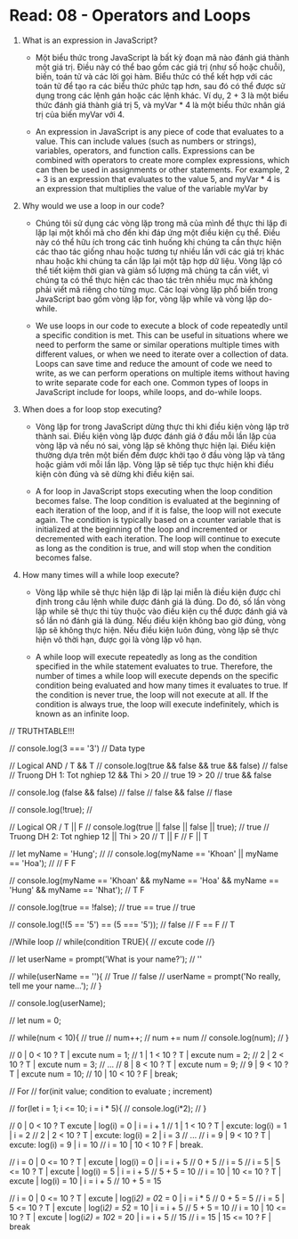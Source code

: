 # Read: 08 - Operators and Loops

1. What is an expression in JavaScript?

   - Một biểu thức trong JavaScript là bất kỳ đoạn mã nào đánh giá thành một giá trị. Điều này có thể bao gồm các giá trị (như số hoặc chuỗi), biến, toán tử và các lời gọi hàm. Biểu thức có thể kết hợp với các toán tử để tạo ra các biểu thức phức tạp hơn, sau đó có thể được sử dụng trong các lệnh gán hoặc các lệnh khác. Ví dụ, 2 + 3 là một biểu thức đánh giá thành giá trị 5, và myVar * 4 là một biểu thức nhân giá trị của biến myVar với 4.

   - An expression in JavaScript is any piece of code that evaluates to a value. This can include values (such as numbers or strings), variables, operators, and function calls. Expressions can be combined with operators to create more complex expressions, which can then be used in assignments or other statements. For example, 2 + 3 is an expression that evaluates to the value 5, and myVar * 4 is an expression that multiplies the value of the variable myVar by

2. Why would we use a loop in our code?

   - Chúng tôi sử dụng các vòng lặp trong mã của mình để thực thi lặp đi lặp lại một khối mã cho đến khi đáp ứng một điều kiện cụ thể. Điều này có thể hữu ích trong các tình huống khi chúng ta cần thực hiện các thao tác giống nhau hoặc tương tự nhiều lần với các giá trị khác nhau hoặc khi chúng ta cần lặp lại một tập hợp dữ liệu. Vòng lặp có thể tiết kiệm thời gian và giảm số lượng mã chúng ta cần viết, vì chúng ta có thể thực hiện các thao tác trên nhiều mục mà không phải viết mã riêng cho từng mục. Các loại vòng lặp phổ biến trong JavaScript bao gồm vòng lặp for, vòng lặp while và vòng lặp do-while.

   - We use loops in our code to execute a block of code repeatedly until a specific condition is met. This can be useful in situations where we need to perform the same or similar operations multiple times with different values, or when we need to iterate over a collection of data. Loops can save time and reduce the amount of code we need to write, as we can perform operations on multiple items without having to write separate code for each one. Common types of loops in JavaScript include for loops, while loops, and do-while loops.

3. When does a for loop stop executing?

   - Vòng lặp for trong JavaScript dừng thực thi khi điều kiện vòng lặp trở thành sai. Điều kiện vòng lặp được đánh giá ở đầu mỗi lần lặp của vòng lặp và nếu nó sai, vòng lặp sẽ không thực hiện lại. Điều kiện thường dựa trên một biến đếm được khởi tạo ở đầu vòng lặp và tăng hoặc giảm với mỗi lần lặp. Vòng lặp sẽ tiếp tục thực hiện khi điều kiện còn đúng và sẽ dừng khi điều kiện sai.

   - A for loop in JavaScript stops executing when the loop condition becomes false. The loop condition is evaluated at the beginning of each iteration of the loop, and if it is false, the loop will not execute again. The condition is typically based on a counter variable that is initialized at the beginning of the loop and incremented or decremented with each iteration. The loop will continue to execute as long as the condition is true, and will stop when the condition becomes false.

4. How many times will a while loop execute?

   - Vòng lặp while sẽ thực hiện lặp đi lặp lại miễn là điều kiện được chỉ định trong câu lệnh while được đánh giá là đúng. Do đó, số lần vòng lặp while sẽ thực thi tùy thuộc vào điều kiện cụ thể được đánh giá và số lần nó đánh giá là đúng. Nếu điều kiện không bao giờ đúng, vòng lặp sẽ không thực hiện. Nếu điều kiện luôn đúng, vòng lặp sẽ thực hiện vô thời hạn, được gọi là vòng lặp vô hạn.

   - A while loop will execute repeatedly as long as the condition specified in the while statement evaluates to true. Therefore, the number of times a while loop will execute depends on the specific condition being evaluated and how many times it evaluates to true. If the condition is never true, the loop will not execute at all. If the condition is always true, the loop will execute indefinitely, which is known as an infinite loop.



// TRUTHTABLE!!!

// console.log(3 === '3') // Data type

// Logical AND / T && T
// console.log(true && false && true && false) // false
// Truong DH 1: Tot nghiep 12 && Thi > 20
//                    true          19 > 20
//                    true  &&        false  

// console.log (false && false) // false
//              false       &&     false
//                          flase

// console.log(!true); // 

// Logical OR / T || F
// console.log(true || false || false || true); // true
// Truong DH 2: Tot nghiep 12 || Thi > 20
//                 T        ||    F
//                 F        ||     T

// let myName = 'Hung'; // 
// console.log(myName == 'Khoan' || myName == 'Hoa'); 
// //                  F                  F

// console.log(myName == 'Khoan' && myName == 'Hoa' && myName == 'Hung' && myName == 'Nhat');
//                 T                    F

// console.log(true == !false);
//            true == true
//                  true

// console.log(!(5 == '5') == (5 === '5')); // false
//               F      ==      F
//                     T


//While loop
// while(condition TRUE){
//    excute code
//}

// let userName = prompt('What is your name?'); // ''

// while(userName == ''){ // True // false
//   userName = prompt('No really, tell me your name...');
// }

// console.log(userName);


// let num = 0;

// while(num < 10){ // true
//   num++; // num += num
//   console.log(num);
// }

// 0 | 0 < 10 ? T | excute num = 1;
// 1 | 1 < 10 ? T | excute num = 2;
// 2 | 2 < 10 ? T | excute num = 3;
// ...
// 8 | 8 < 10 ? T | excute num = 9;
// 9 | 9 < 10 ? T | excute num = 10;
// 10 | 10 < 10 ? F | break;

// For
// for(init value; condition to evaluate ; increment)

// for(let i = 1; i <= 10; i = i * 5){
//   console.log(i*2);
// }

// 0 | 0 < 10 ? T excute  | log(i) = 0 | i = i + 1
// 1 | 1 < 10 ? T | excute: log(i) = 1 | i = 2
// 2 | 2 < 10 ? T | excute: log(i) = 2 | i = 3
// ...
// i = 9 | 9 < 10 ? T | excute: log(i) = 9 | i = 10
// i = 10 | 10 < 10 ? F | break.


// i = 0 | 0 <= 10 ? T | excute | log(i) = 0 | i = i + 5 // 0 + 5 // i = 5
// i = 5 | 5 <= 10 ? T | excute | log(i) = 5 | i = i + 5 // 5 + 5 = 10
// i = 10 | 10 <= 10 ? T | excute | log(i) = 10 | i = i + 5 // 10 + 5 = 15

// i = 0 | 0 <= 10 ? T | excute | log(i*2) = 0*2 = 0 | i = i * 5 // 0 + 5 = 5
// i = 5 | 5 <= 10 ? T | excute | log(i*2) = 5*2 = 10 | i = i + 5 // 5 + 5 = 10
// i = 10 | 10 <= 10 ? T | excute | log(i*2) = 10*2 = 20 | i = i + 5 // 15 
// i = 15 | 15 <= 10 ? F | break
